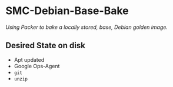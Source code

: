 # SMC-Debian-Base-Bake

_Using Packer to bake a locally stored, base, Debian golden image._

## Desired State on disk

* Apt updated
* Google Ops-Agent
* `git`
* `unzip`

